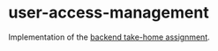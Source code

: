 # user-access-management

Implementation of the [backend take-home assignment](https://github.com/OriginFinancial/origin-backend-take-home-assignment).

